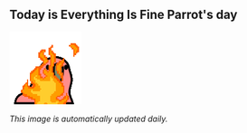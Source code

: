 ## Today is Everything Is Fine Parrot's day

![An animated GIF of a parrot, probably multi-colored](https://raw.githubusercontent.com/jmhobbs/cultofthepartyparrot.com/master/parrots/hd/everythingsfineparrot.gif)

*This image is automatically updated daily.*
